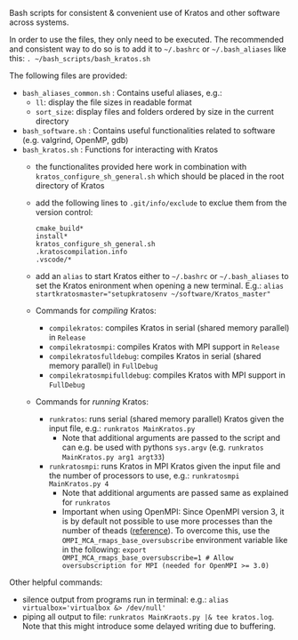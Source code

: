 Bash scripts for consistent & convenient use of Kratos and other software across systems.

In order to use the files, they only need to be executed. The recommended and consistent way to do so is to add it to `~/.bashrc` or `~/.bash_aliases` like this:
`. ~/bash_scripts/bash_kratos.sh`

The following files are provided:
- `bash_aliases_common.sh` : Contains useful aliases, e.g.:
    - `ll`: display the file sizes in readable format
    - `sort_size`: display files and folders ordered by size in the current directory
- `bash_software.sh` : Contains useful functionalities related to software (e.g. valgrind, OpenMP, gdb)
- `bash_kratos.sh` : Functions for interacting with Kratos
    - the functionalites provided here work in combination with `kratos_configure_sh_general.sh` which should be placed in the root directory of Kratos
    - add the following lines to `.git/info/exclude` to exclue them from the version control:
        ```
        cmake_build*
        install*
        kratos_configure_sh_general.sh
        .kratoscompilation.info
        .vscode/*
        ```
    - add an `alias` to start Kratos either to `~/.bashrc` or `~/.bash_aliases` to set the Kratos enironment when opening a new terminal. E.g.:
        `alias startkratosmaster="setupkratosenv ~/software/Kratos_master"`

    - Commands for _compiling_ Kratos:
        - `compilekratos`: compiles Kratos in serial (shared memory parallel) in `Release`
        - `compilekratosmpi`: compiles Kratos with MPI support in `Release`
        - `compilekratosfulldebug`: compiles Kratos in serial (shared memory parallel) in `FullDebug`
        - `compilekratosmpifulldebug`: compiles Kratos with MPI support in `FullDebug`

    - Commands for _running_ Kratos:
        - `runkratos`: runs serial (shared memory parallel) Kratos given the input file, e.g.:
        `runkratos MainKratos.py`
            - Note that additional arguments are passed to the script and can e.g. be used with pythons `sys.argv` (e.g. `runkratos MainKratos.py arg1 argt33`)
        - `runkratosmpi`: runs Kratos in MPI Kratos given the input file and the number of processors to use, e.g.:
        `runkratosmpi MainKratos.py 4`
            - Note that additional arguments are passed same as explained for `runkratos`
            - Important when using OpenMPI: Since OpenMPI version 3, it is by default not possible to use more processes than the number of theads ([reference](https://github.com/FluidityProject/fluidity/issues/182)). To overcome this, use the `OMPI_MCA_rmaps_base_oversubscribe` environment variable like in the following:
            `export OMPI_MCA_rmaps_base_oversubscribe=1 # Allow oversubscription for MPI (needed for OpenMPI >= 3.0)`

Other helpful commands:
- silence output from programs run in terminal: e.g.: `alias virtualbox='virtualbox &> /dev/null'`
- piping all output to file: `runkratos MainKraots.py |& tee kratos.log`. Note that this might introduce some delayed writing due to buffering.
